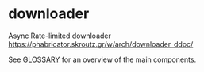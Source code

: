 # downloader

Async Rate-limited downloader https://phabricator.skroutz.gr/w/arch/downloader_ddoc/

See [GLOSSARY](GLOSSARY.md) for an overview of the main components.
